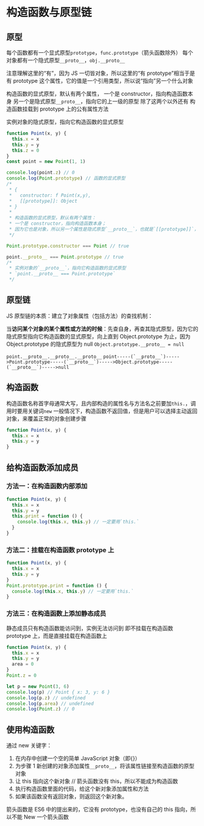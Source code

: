 # 构造函数与原型链

## 原型

每个函数都有一个显式原型`prototype`，`func.prototype`（箭头函数除外）
每个对象都有一个隐式原型`__proto__`，`obj.__proto__`

注意理解这里的“有”，因为 JS 一切皆对象，所以这里的“有 prototype”相当于是有 prototype 这个属性，它的值是一个引用类型，所以说“指向”另一个什么对象

构造函数的显式原型，默认有两个属性，
一个是 constructor，指向构造函数本身
另一个是隐式原型`__proto__`，指向它的上一级的原型
除了这两个以外还有 构造函数挂载到 prototype 上的公有属性方法

实例对象的隐式原型，指向它构造函数的显式原型

```js
function Point(x, y) {
  this.x = x
  this.y = y
  this.z = 0
}
const point = new Point(1, 1)

console.log(point.z) // 0
console.log(Point.prototype) // 函数的显式原型
/*
 * {
 *   constructor: f Point(x,y),
 *   [[prototype]]: Object
 * }
 *
 * 构造函数的显式原型，默认有两个属性：
 * 一个是 constructor，指向构造函数本身；
 * 因为它也是对象，所以另一个属性是隐式原型`__proto__`，也就是`[[prototype]]`，指向其上一级的原型
 */

Point.prototype.constructor === Point // true

point.__proto__ === Point.prototype // true
/*
 * 实例对象的`__proto__`，指向它构造函数的显式原型
 * `point.__proto__ === Point.prototype`
 */
```

## 原型链

JS 原型链的本质：建立了对象属性（包括方法）的查找机制：

当**访问某个对象的某个属性或方法的时候**：先查自身，再查其隐式原型，因为它的隐式原型指向它构造函数的显式原型，向上直到 Object.prototype 为止，因为 Object.prototype 的隐式原型为 null
`Object.prototype.__proto__ = null`

`point.__proto__.__proto__.__proto__`
`` point-----(`__proto__`)----->Point.prototype-----(`__proto__`)----->Object.prototype-----(`__proto__`)----->null ``

## 构造函数

构造函数名称首字母通常大写，且内部构造的属性名与方法名之前要加`this.`，调用时要用关键词`new`
一般情况下，构造函数不返回值，但是用户可以选择主动返回对象，来覆盖正常的对象创建步骤

```js
function Point(x, y) {
  this.x = x
  this.y = y
}
```

## 给构造函数添加成员

### 方法一：在构造函数内部添加

```js
function Point(x, y) {
  this.x = x
  this.y = y
  this.print = function () {
    console.log(this.x, this.y) // 一定要用`this.`
  }
}
```

### 方法二：挂载在构造函数 prototype 上

```js
function Point(x, y) {
  this.x = x
  this.y = y
}
Point.prototype.print = function () {
  console.log(this.x, this.y) // 一定要用`this.`
}
```

### 方法三：在构造函数上添加静态成员

静态成员只有构造函数能访问到，实例无法访问到
即不挂载在构造函数 prototype 上，而是直接挂载在构造函数上

```js
function Point(x, y) {
  this.x = x
  this.y = y
  area = 0
}
Point.z = 0

let p = new Point(3, 6)
console.log(p) // Point { x: 3, y: 6 }
console.log(p.z) // undefined
console.log(p.area) // undefined
console.log(Point.z) // 0
```

## 使用构造函数

通过 new 关键字：

1. 在内存中创建一个空的简单 JavaScript 对象（即{}）
2. 为步骤 1 新创建的对象添加属性`__proto__`，将该属性链接至构造函数的原型对象
3. 让 this 指向这个新对象 // 箭头函数没有 this，所以不能成为构造函数
4. 执行构造函数里面的代码，给这个新对象添加属性和方法
5. 如果该函数没有返回对象，则返回这个新对象。

箭头函数是 ES6 中的提出来的，它没有 prototype，也没有自己的 this 指向，所以不能 New 一个箭头函数
